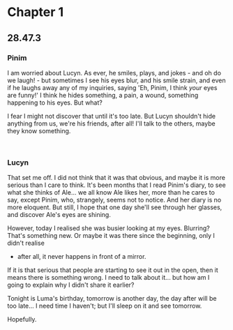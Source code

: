 Chapter 1
=========

28.47.3
-------

### Pinim ###

I am worried about Lucyn. As ever, he smiles, plays, and jokes - and oh do we
laugh! - but sometimes I see his eyes blur, and his smile strain, and even if
he laughs away any of my inquiries, saying 'Eh, Pinim, I think *your* eyes 
are funny!' I think he hides something, a pain, a wound, something happening 
to his eyes. But what?

I fear I might not discover that until it's too late. But Lucyn shouldn't hide
anything from us, we're his friends, after all! I'll talk to the others, maybe
they know something.

<br />

### Lucyn ###

That set me off. I did not think that it was that obvious, and maybe it is more
serious than I care to think. It's been months that I read Pinim's diary, to
see what she thinks of Ale... we all know Ale likes her, more than he cares to
say, except Pinim, who, strangely, seems not to notice. And her diary is no
more eloquent. But still, I hope that one day she'll see through her glasses, 
and discover Ale's eyes are shining.

However, today I realised she was busier looking at my eyes. Blurring? That's
something new. Or maybe it was there since the beginning, only I didn't realise
 - after all, it never happens in front of a mirror.
 
 If it is that serious that people are starting to see it out in the open, then
 it means there is something wrong. I need to talk about it... but how am I 
 going to explain why I didn't share it earlier?
 
 Tonight is Luma's birthday, tomorrow is another day, the day after will be too
 late... I need time I haven't; but I'll sleep on it and see tomorrow.
 
 Hopefully.
